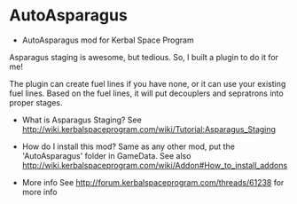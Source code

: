 AutoAsparagus
=============

* AutoAsparagus mod for Kerbal Space Program

Asparagus staging is awesome, but tedious. So, I built a plugin to do it for me! 

The plugin can create fuel lines if you have none, or it can use your existing fuel lines. Based on the fuel lines, it will put decouplers and sepratrons into proper stages.

* What is Asparagus Staging?
See http://wiki.kerbalspaceprogram.com/wiki/Tutorial:Asparagus_Staging

* How do I install this mod?
Same as any other mod, put the 'AutoAsparagus' folder in GameData.  See also http://wiki.kerbalspaceprogram.com/wiki/Addon#How_to_install_addons

* More info
See http://forum.kerbalspaceprogram.com/threads/61238 for more info
